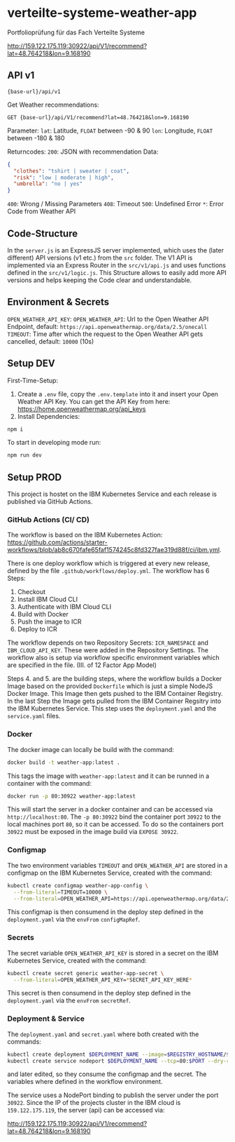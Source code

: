 # verteilte-systeme-weather-app

Portfolioprüfung für das Fach Verteilte Systeme

<http://159.122.175.119:30922/api/V1/recommend?lat=48.764218&lon=9.168190>

## API v1

`{base-url}/api/v1`

Get Weather recommendations:

```pseudo
GET {base-url}/api/V1/recommend?lat=48.764218&lon=9.168190
```

Parameter:
`lat`: Latitude, `FLOAT` between -90 & 90
`lon`: Longitude, `FLOAT` between -180 & 180

Returncodes:
`200`: JSON with recommendation Data:

```json
{
  "clothes": "tshirt | sweater | coat",
  "risk": "low | moderate | high",
  "umbrella": "no | yes"
}
```

`400`: Wrong / Missing Parameters
`408`: Timeout
`500`: Undefined Error
`*`: Error Code from Weather API

## Code-Structure

In the `server.js` is an ExpressJS server implemented, which uses the (later different) API versions (v1 etc.) from the `src` folder. The V1 API is implemented via an Express Router in the `src/v1/api.js` and uses functions defined in the `src/v1/logic.js`. This Structure allows to easily add more API versions and helps keeping the Code clear and understandable.

## Environment & Secrets

`OPEN_WEATHER_API_KEY`:
`OPEN_WEATHER_API`: Url to the Open Weather API Endpoint, default: `https://api.openweathermap.org/data/2.5/onecall`
`TIMEOUT`: Time after which the request to the Open Weather API gets cancelled, default: `10000` (10s)

## Setup DEV

First-Time-Setup:

1. Create a `.env` file, copy the `.env.template` into it and insert your Open Weather API Key. You can get the API Key from here: <https://home.openweathermap.org/api_keys>
2. Install Dependencies:

```sh
npm i
```

To start in developing mode run:

```sh
npm run dev
```

## Setup PROD

This project is hostet on the IBM Kubernetes Service and each release is published via GitHub Actions.

### GitHub Actions (CI/ CD)

The workflow is based on the IBM Kubernetes Action: <https://github.com/actions/starter-workflows/blob/ab8c670fafe65faf1574245c8fd327fae319d88f/ci/ibm.yml>.

There is one deploy workflow which is triggered at every new release, defined by the file `.github/workflows/deploy.yml`. The workflow has 6 Steps:

1. Checkout
2. Install IBM Cloud CLI
3. Authenticate with IBM Cloud CLI
4. Build with Docker
5. Push the image to ICR
6. Deploy to ICR

The workflow depends on two Repository Secrets: `ICR_NAMESPACE` and `IBM_CLOUD_API_KEY`. These were added in the Repository Settings. The workflow also is setup via workflow specific environment variables which are specified in the file. (III. of 12 Factor App Model)

Steps 4. and 5. are the building steps, where the workflow builds a Docker Image based on the provided `Dockerfile` which is just a simple NodeJS Docker Image. This Image then gets pushed to the IBM Container Registry. In the last Step the Image gets pulled from the IBM Container Regsitry into the IBM Kubernetes Service. This step uses the `deployment.yaml` and the `service.yaml` files.

### Docker

The docker image can locally be build with the command:

```sh
docker build -t weather-app:latest .
```

This tags the image with `weather-app:latest` and it can be runned in a container with the command:

```sh
docker run -p 80:30922 weather-app:latest
```

This will start the server in a docker container and can be accessed via `http://localhost:80`. The `-p 80:30922` bind the container port `30922` to the local machines port `80`, so it can be accessed. To do so the containers port `30922` must be exposed in the image build via `EXPOSE 30922`.

### Configmap

The two environment variables `TIMEOUT` and `OPEN_WEATHER_API` are stored in a configmap on the IBM Kubernetes Service, created with the command:

```sh
kubectl create configmap weather-app-config \
  --from-literal=TIMEOUT=10000 \
  --from-literal=OPEN_WEATHER_API=https://api.openweathermap.org/data/2.5/onecall
```

This configmap is then consumend in the deploy step defined in the `deployment.yaml` via the `envFrom` `configMapRef`.

### Secrets

The secret variable `OPEN_WEATHER_API_KEY` is stored in a secret on the IBM Kubernetes Service, created with the command:

```sh
kubectl create secret generic weather-app-secret \
  --from-literal=OPEN_WEATHER_API_KEY=*SECRET_API_KEY_HERE*
```

This secret is then consumend in the deploy step defined in the `deployment.yaml` via the `envFrom` `secretRef`.

### Deployment & Service

The `deployment.yaml` and `secret.yaml` where both created with the commands:

```sh
kubectl create deployment $DEPLOYMENT_NAME --image=$REGISTRY_HOSTNAME/$ICR_NAMESPACE/$IMAGE_NAME:latest --dry-run -o yaml
kubectl create service nodeport $DEPLOYMENT_NAME --tcp=80:$PORT --dry-run -o yaml
```

and later edited, so they consume the configmap and the secret. The variables where defined in the workflow environment.

The service uses a NodePort binding to publish the server under the port `30922`. Since the IP of the projects cluster in the IBM cloud is `159.122.175.119`, the server (api) can be accessed via:

<http://159.122.175.119:30922/api/V1/recommend?lat=48.764218&lon=9.168190>
